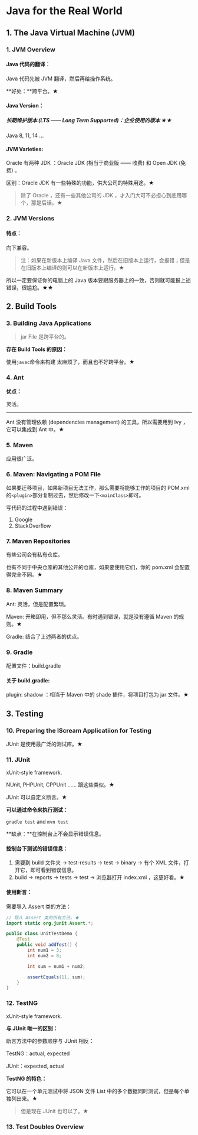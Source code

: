 # Java for the Real World

## 1. The Java Virtual Machine (JVM)

### 1. JVM Overview

#### Java 代码的翻译：

Java 代码先被 JVM 翻译，然后再给操作系统。

**好处：**跨平台。★

#### Java Version：

##### 长期维护版本 (LTS —— Long Term Supported)：企业使用的版本 ★★

Java 8, 11, 14 ... 

#### JVM Varieties: 

Oracle 有两种 JDK ：Oracle JDK (相当于商业版 —— 收费) 和 Open JDK (免费) 。

区别：Oracle JDK 有一些特殊的功能，供大公司的特殊用途。★

> 除了 Oracle ，还有一些其他公司的 JDK ，才入门大可不必担心到底用哪个，那是后话。★

### 2. JVM Versions

#### 特点：

向下兼容。

> 注：如果在新版本上编译 Java 文件，然后在旧版本上运行，会报错；但是在旧版本上编译的则可以在新版本上运行。★

所以一定要保证你的电脑上的 Java 版本要跟服务器上的一致，否则就可能报上述错误，很尴尬。★★

## 2. Build Tools

### 3. Building Java Applications

> jar File 是跨平台的。

**存在 Build Tools 的原因：**

使用`javac`命令来构建 太麻烦了，而且也不好跨平台。★

### 4. Ant

**优点：**

灵活。

---

Ant 没有管理依赖 (dependencies management) 的工具，所以需要用到 Ivy ，它可以集成到 Ant 中。★

### 5. Maven

应用很广泛。

### 6. Maven: Navigating a POM File

如果要迁移项目，如果新项目无法工作，那么需要将能够工作的项目的 POM.xml 的`<plugin>`部分复制过去，然后修改一下`<mainClass>`即可。

写代码的过程中遇到错误：

1. Google
2. StackOverflow

### 7. Maven Repositories

有些公司会有私有仓库。

也有不同于中央仓库的其他公开的仓库，如果要使用它们，你的 pom.xml 会配置得完全不同。★

### 8. Maven Summary

Ant: 灵活，但是配置繁琐。

Maven: 开箱即用，但不那么灵活。有时遇到错误，就是没有遵循 Maven 的规则。★

Gradle: 结合了上述两者的优点。

### 9. Gradle

配置文件：build.gradle

#### 关于 build.gradle: 

plugin: shadow ：相当于 Maven 中的 shade 插件，将项目打包为 jar 文件。★

## 3. Testing

### 10. Preparing the IScream Applicatiion for Testing

JUnit 是使用最广泛的测试库。★

### 11. JUnit

xUnit-style framework. 

NUnit, PHPUnit, CPPUnit ...... 跟这些类似。★

JUnit 可以自定义断言。★

**可以通过命令来执行测试：**

`gradle test` and `mvn test`

**缺点：**在控制台上不会显示错误信息。

#### 控制台下测试的错误信息：

1. 需要到 build 文件夹 -> test-results -> test -> binary -> 有个 XML 文件，打开它，即可看到错误信息。
2. build -> reports -> tests -> test -> 浏览器打开 index.xml ，这更好看。★

#### 使用断言：

需要导入 Assert 类的方法：

```java
// 导入 Assert 类的所有方法。★
import static org.junit.Assert.*;

public class UnitTestDemo {
    @Test
    public void addTest() {
        int num1 = 3;
        int num2 = 8;

        int sum = num1 + num2;

        assertEquals(11, sum);
    }
}
```

### 12. TestNG

xUnit-style framework. 

**与 JUnit 唯一的区别：**

断言方法中的参数顺序与 JUnit 相反：

TestNG：actual, expected

JUnit：expected, actual

**TestNG 的特色：**

它可以在一个单元测试中将 JSON 文件 List 中的多个数据同时测试，但是每个单独列出来。★

> 但是现在 JUnit 也可以了。★

### 13. Test Doubles Overview

